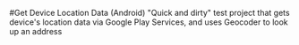 #Get Device Location Data (Android)
"Quick and dirty" test project that gets device's location data via Google Play Services, and uses Geocoder to look up an address
